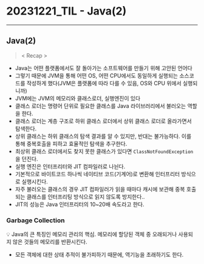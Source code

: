 # 20231221_TIL - Java(2)

---

## Java(2)

> < Recap >
- Java는 어떤 플랫폼에서도 잘 돌아가는 소프트웨어를 만들기 위해 고안된 언어다
- 그렇기 때문에 JVM을 통해 어떤 OS, 어떤 CPU에서도 동일하게 실행되는 소스코드를 작성하게 했다(JVM은 플랫폼에 따라 다를 수 있음, OS와 CPU 위에서 실행되니까)
- JVM에는 JVM의 메모리와 클래스로더, 실행엔진이 있다
- 클래스 로더는 명령어 단위로 필요한 클래스를 Java 라이브러리에서 불러오는 역할을 한다.
- 클래스 로더는 계층 구조로 하위 클래스 로더에서 상위 클래스 로더로 올라가면서 탐색한다.
- 상위 클래스는 하위 클래스의 탐색 결과를 알 수 있지만, 반대는 불가능하다. 이를 통해 중복호출을 피하고 효율적인 탐색을 추구한다. 
- 최상위 클래스 로더에서도 찾지 못한 클래스가 있다면 `ClassNotFoundException`을 던진다.
- 실행 엔진은 인터프리터와 JIT 컴파일러로 나뉜다. 
- 기본적으로 바이트코드 하나씩 네이티브 코드(기계어)로 변환해 인터프리터 방식으로 실행시킨다.
- 자주 불러오는 클래스의 경우 JIT 컴파일러가 읽을 때마다 캐시에 보관해 중복 호출되는 클래스를 인터프리팅 방식으로 읽지 않도록 방지한다..
- JIT의 성능은 Java 인터프리터의 10~20배 속도라고 한다.
> 

### Garbage Collection

<aside>
💡 Java의 큰 특징인 메모리 관리의 핵심. 메모리에 할당된 객체 중 오래되거나 사용되지 않은 것들의 메모리를 반환시킨다.

</aside>

- 모든 객체에 대한 상태 추적이 불가피하기 때문에, 역기능을 초래하기도 한다.